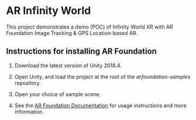 # AR Infinity World
This project demonstrates a demo (POC) of Infinity World XR with AR Foundation Image Tracking & GPS Location-based AR.


## Instructions for installing AR Foundation

1. Download the latest version of Unity 2018.4.

2. Open Unity, and load the project at the root of the *arfoundation-samples* repository.

3. Open your choice of sample scene.

4. See the [AR Foundation Documentation](https://docs.unity3d.com/Packages/com.unity.xr.arfoundation@1.5) for usage instructions and more information.

